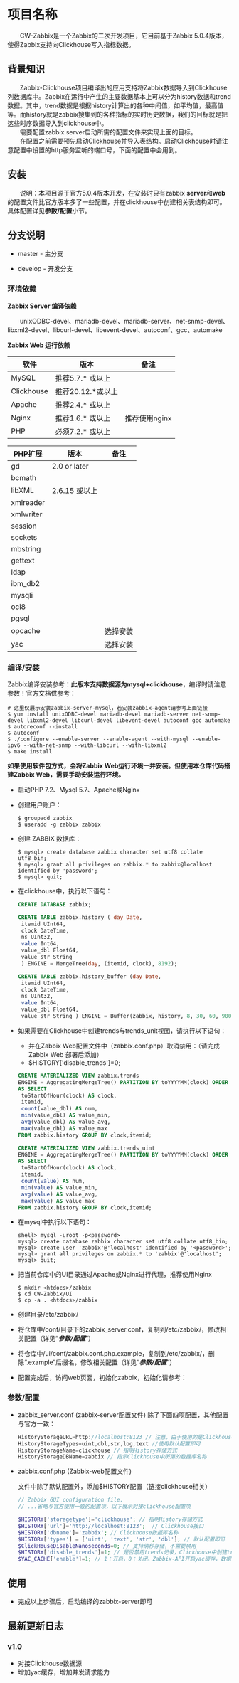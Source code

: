 # 项目名称

&emsp;&emsp;CW-Zabbix是一个Zabbix的二次开发项目，它目前基于Zabbix 5.0.4版本，使得Zabbix支持向Clickhouse写入指标数据。  

## 背景知识

&emsp;&emsp;Zabbix-Clickhouse项目编译出的应用支持将Zabbix数据导入到Clickhouse列数据库中。Zabbix在运行中产生的主要数据基本上可以分为history数据和trend数据。其中，trend数据是根据history计算出的各种中间值，如平均值，最高值等。而history就是zabbix搜集到的各种指标的实时历史数据，我们的目标就是把这些时序数据导入到clickhouse中。  
&emsp;&emsp;需要配置zabbix server启动所需的配置文件来实现上面的目标。  
&emsp;&emsp;在配置之前需要预先启动Clickhouse并导入表结构。启动Clickhouse时请注意配置中设置的http服务监听的端口号，下面的配置中会用到。

## 安装

&emsp;&emsp;说明：本项目源于官方5.0.4版本开发，在安装时只有zabbix **server**和**web**的配置文件比官方版本多了一些配置，并在clickhouse中创建相关表结构即可。具体配置详见**参数/配置**小节。

## 分支说明

- master - 主分支

- develop - 开发分支

### 环境依赖

**Zabbix Server 编译依赖**

&emsp;&emsp;unixODBC-devel、mariadb-devel、mariadb-server、net-snmp-devel、libxml2-devel、libcurl-devel、libevent-devel、autoconf、gcc、automake  

**Zabbix Web 运行依赖**

| 软件       | 版本              | 备注          |
| ---------- | ----------------- | ------------- |
| MySQL      | 推荐5.7.* 或以上  |               |
| Clickhouse | 推荐20.12.*或以上 |               |
| Apache     | 推荐2.4.* 或以上  |               |
| Nginx      | 推荐1.6.* 或以上  | 推荐使用nginx |
| PHP        | 必须7.2.* 或以上  |               |

| PHP扩展   | 版本          | 备注     |
| --------- | ------------- | -------- |
| gd        | 2.0 or later  |          |
| bcmath    |               |          |
| libXML    | 2.6.15 或以上 |          |
| xmlreader |               |          |
| xmlwriter |               |          |
| session   |               |          |
| sockets   |               |          |
| mbstring  |               |          |
| gettext   |               |          |
| ldap      |               |          |
| ibm_db2   |               |          |
| mysqli    |               |          |
| oci8      |               |          |
| pgsql     |               |          |
| opcache   |               | 选择安装 |
| yac       |               | 选择安装 |

### 编译/安装

Zabbix编译安装参考：**此版本支持数据源为mysql+clickhouse**，编译时请注意参数！官方文档供参考：

[Zabbix源代码安装]: https://www.zabbix.com/documentation/5.0/zh/manual/installation/install

```shell
# 这里仅展示安装zabbix-server-mysql，若安装zabbix-agent请参考上面链接
$ yum install unixODBC-devel mariadb-devel mariadb-server net-snmp-devel libxml2-devel libcurl-devel libevent-devel autoconf gcc automake  
$ autoreconf --install  
$ autoconf  
$ ./configure --enable-server --enable-agent --with-mysql --enable-ipv6 --with-net-snmp --with-libcurl --with-libxml2  
$ make install
```

**如果使用软件包方式，会将Zabbix Web运行环境一并安装。但使用本仓库代码搭建Zabbix Web，需要手动安装运行环境。**  

[Zabbix Web界面编译安装参考]: https://www.zabbix.com/documentation/5.0/zh/manual/installation/install#%E5%AE%89%E8%A3%85_zabbix_web_%E7%95%8C%E9%9D%A2

- 启动PHP 7.2、Mysql 5.7、Apache或Nginx

- 创建用户账户：

  ```shell
  $ groupadd zabbix
  $ useradd -g zabbix zabbix
  ```

- 创建 ZABBIX 数据库：

  ```shell
  $ mysql> create database zabbix character set utf8 collate utf8_bin;
  $ mysql> grant all privileges on zabbix.* to zabbix@localhost identified by 'password';
  $ mysql> quit;
  ```

- 在clickhouse中，执行以下语句：

  ```sql
  CREATE DATABASE zabbix;
  
  CREATE TABLE zabbix.history ( day Date, 
   itemid UInt64, 
   clock DateTime, 
   ns UInt32, 
   value Int64, 
   value_dbl Float64, 
   value_str String 
   ) ENGINE = MergeTree(day, (itemid, clock), 8192);
  
  CREATE TABLE zabbix.history_buffer (day Date, 
   itemid UInt64, 
   clock DateTime, 
   ns UInt32, 
   value Int64, 
   value_dbl Float64, 
   value_str String ) ENGINE = Buffer(zabbix, history, 8, 30, 60, 9000, 60000, 256000, 256000000) ;
  ```

- 如果需要在Clickhouse中创建trends与trends_unit视图，请执行以下语句：

  - 并在Zabbix Web配置文件中（zabbix.conf.php）取消禁用：（请完成Zabbix Web 部署后添加）
  - $HISTORY['disable_trends']=0;

  ```sql
  CREATE MATERIALIZED VIEW zabbix.trends
  ENGINE = AggregatingMergeTree() PARTITION BY toYYYYMM(clock) ORDER BY (clock, itemid)
  AS SELECT
   toStartOfHour(clock) AS clock,
   itemid,
   count(value_dbl) AS num,
   min(value_dbl) AS value_min,
   avg(value_dbl) AS value_avg,
   max(value_dbl) AS value_max
  FROM zabbix.history GROUP BY clock,itemid;
  
  CREATE MATERIALIZED VIEW zabbix.trends_uint
  ENGINE = AggregatingMergeTree() PARTITION BY toYYYYMM(clock) ORDER > BY (clock, itemid)
  AS SELECT
   toStartOfHour(clock) AS clock,
   itemid,
   count(value) AS num,
   min(value) AS value_min,
   avg(value) AS value_avg,
   max(value) AS value_max
  FROM zabbix.history GROUP BY clock,itemid;
  ```

- 在mysql中执行以下语句：

  ```shell
  shell> mysql -uroot -p<password>
  mysql> create database zabbix character set utf8 collate utf8_bin;
  mysql> create user 'zabbix'@'localhost' identified by '<password>';
  mysql> grant all privileges on zabbix.* to 'zabbix'@'localhost';
  mysql> quit;
  ```

- 把当前仓库中的UI目录通过Apache或Nginx进行代理，推荐使用Nginx

  ```shell
  $ mkdir <htdocs>/zabbix
  $ cd CW-Zabbix/UI
  $ cp -a . <htdocs>/zabbix
  ```

- 创建目录/etc/zabbix/

- 将仓库中/conf/目录下的zabbix_server.conf，复制到/etc/zabbix/，修改相关配置（详见“***参数/配置***”）

- 将仓库中/ui/conf/zabbix.conf.php.example，复制到/etc/zabbix/，删除“.example”后缀名，修改相关配置（详见“***参数/配置***”）

- 配置完成后，访问web页面，初始化zabbix，初始化请参考：

  [Zabbix Web界面初始化]: https://www.zabbix.com/documentation/5.0/zh/manual/installation/frontend

###  参数/配置

- zabbix_server.conf  (zabbix-server配置文件) 除了下面四项配置，其他配置与官方一致：

  ```c
  HistoryStorageURL=http://localhost:8123 // 注意，由于使用的是Clickhouse的rest接口，需要制定Clickhouse监听的http端口
  HistoryStorageTypes=uint,dbl,str,log,text //使用默认配置即可
  HistoryStorageName=clickhouse // 指明History存储方式
  HistoryStorageDBName=zabbix // 指示Clickhouse中所用的数据库名称
  ```
  
- zabbix.conf.php (Zabbix-web配置文件)

  文件中除了默认配置外，添加$HISTORY配置（链接clickhouse相关）

  ```php
  // Zabbix GUI configuration file.
  // ...省略与官方使用一致的配置项，以下展示对接clickhouse配置项
  
  $HISTORY['storagetype']='clickhouse'; // 指明History存储方式
  $HISTORY['url']='http://localhost:8123';  // Clickhouse接口
  $HISTORY['dbname']='zabbix'; // Clickhouse数据库名称
  $HISTORY['types'] = ['uint', 'text', 'str', 'dbl']; // 默认配置即可
  $ClickHouseDisableNanoseconds=0; // 支持纳秒存储，不需要禁用
  $HISTORY['disable_trends']=1; // 是否禁用trends记录，Clickhouse中创建trends与trends_unit视图，需要设置为0开启
  $YAC_CACHE['enable']=1; // 1：开启，0：关闭。Zabbix-API开启yac缓存，数据将以分钟片段进行缓存。按需配置
  ```

##  使用

- 完成以上步骤后，启动编译的zabbix-server即可

## 最新更新日志

###  v1.0

- 对接Clickhouse数据源
- 增加yac缓存，增加并发请求能力




